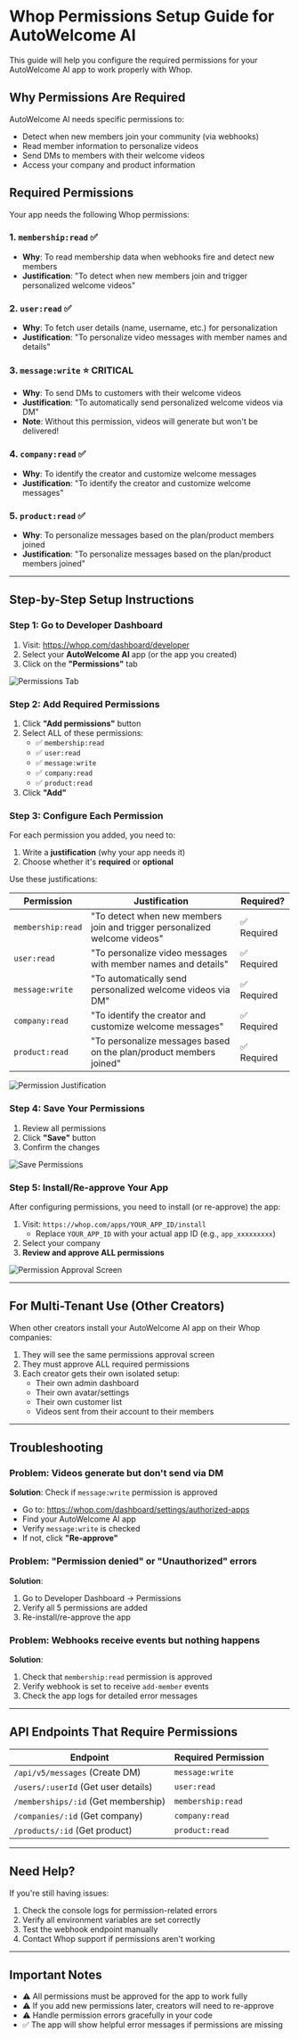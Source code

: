 # Whop Permissions Setup Guide for AutoWelcome AI

This guide will help you configure the required permissions for your AutoWelcome AI app to work properly with Whop.

## Why Permissions Are Required

AutoWelcome AI needs specific permissions to:
- Detect when new members join your community (via webhooks)
- Read member information to personalize videos
- Send DMs to members with their welcome videos
- Access your company and product information

## Required Permissions

Your app needs the following Whop permissions:

### 1. **`membership:read`** ✅
- **Why**: To read membership data when webhooks fire and detect new members
- **Justification**: "To detect when new members join and trigger personalized welcome videos"

### 2. **`user:read`** ✅
- **Why**: To fetch user details (name, username, etc.) for personalization
- **Justification**: "To personalize video messages with member names and details"

### 3. **`message:write`** ⭐ CRITICAL
- **Why**: To send DMs to customers with their welcome videos
- **Justification**: "To automatically send personalized welcome videos via DM"
- **Note**: Without this permission, videos will generate but won't be delivered!

### 4. **`company:read`** ✅
- **Why**: To identify the creator and customize welcome messages
- **Justification**: "To identify the creator and customize welcome messages"

### 5. **`product:read`** ✅
- **Why**: To personalize messages based on the plan/product members joined
- **Justification**: "To personalize messages based on the plan/product members joined"

---

## Step-by-Step Setup Instructions

### Step 1: Go to Developer Dashboard

1. Visit: https://whop.com/dashboard/developer
2. Select your **AutoWelcome AI** app (or the app you created)
3. Click on the **"Permissions"** tab

![Permissions Tab](https://mintcdn.com/whop/CTin6M1qeROeLXJs/images/app-permissions-settings.png)

### Step 2: Add Required Permissions

1. Click **"Add permissions"** button
2. Select ALL of these permissions:
   - ✅ `membership:read`
   - ✅ `user:read`
   - ✅ `message:write`
   - ✅ `company:read`
   - ✅ `product:read`
3. Click **"Add"**

### Step 3: Configure Each Permission

For each permission you added, you need to:

1. Write a **justification** (why your app needs it)
2. Choose whether it's **required** or **optional**

Use these justifications:

| Permission | Justification | Required? |
|------------|---------------|-----------|
| `membership:read` | "To detect when new members join and trigger personalized welcome videos" | ✅ Required |
| `user:read` | "To personalize video messages with member names and details" | ✅ Required |
| `message:write` | "To automatically send personalized welcome videos via DM" | ✅ Required |
| `company:read` | "To identify the creator and customize welcome messages" | ✅ Required |
| `product:read` | "To personalize messages based on the plan/product members joined" | ✅ Required |

![Permission Justification](https://mintcdn.com/whop/CTin6M1qeROeLXJs/images/app-permissions-settings-justification.png)

### Step 4: Save Your Permissions

1. Review all permissions
2. Click **"Save"** button
3. Confirm the changes

![Save Permissions](https://mintcdn.com/whop/CTin6M1qeROeLXJs/images/app-permissions-settings-save.png)

### Step 5: Install/Re-approve Your App

After configuring permissions, you need to install (or re-approve) the app:

1. Visit: `https://whop.com/apps/YOUR_APP_ID/install`
   - Replace `YOUR_APP_ID` with your actual app ID (e.g., `app_xxxxxxxxx`)
2. Select your company
3. **Review and approve ALL permissions**

![Permission Approval Screen](https://mintcdn.com/whop/CTin6M1qeROeLXJs/images/app-permissions-oauth.png)

---

## For Multi-Tenant Use (Other Creators)

When other creators install your AutoWelcome AI app on their Whop companies:

1. They will see the same permissions approval screen
2. They must approve ALL required permissions
3. Each creator gets their own isolated setup:
   - Their own admin dashboard
   - Their own avatar/settings
   - Their own customer list
   - Videos sent from their account to their members

---

## Troubleshooting

### Problem: Videos generate but don't send via DM

**Solution**: Check if `message:write` permission is approved
- Go to: https://whop.com/dashboard/settings/authorized-apps
- Find your AutoWelcome AI app
- Verify `message:write` is checked
- If not, click **"Re-approve"**

### Problem: "Permission denied" or "Unauthorized" errors

**Solution**: 
1. Go to Developer Dashboard → Permissions
2. Verify all 5 permissions are added
3. Re-install/re-approve the app

### Problem: Webhooks receive events but nothing happens

**Solution**:
1. Check that `membership:read` permission is approved
2. Verify webhook is set to receive `add-member` events
3. Check the app logs for detailed error messages

---

## API Endpoints That Require Permissions

| Endpoint | Required Permission |
|----------|---------------------|
| `/api/v5/messages` (Create DM) | `message:write` |
| `/users/:userId` (Get user details) | `user:read` |
| `/memberships/:id` (Get membership) | `membership:read` |
| `/companies/:id` (Get company) | `company:read` |
| `/products/:id` (Get product) | `product:read` |

---

## Need Help?

If you're still having issues:

1. Check the console logs for permission-related errors
2. Verify all environment variables are set correctly
3. Test the webhook endpoint manually
4. Contact Whop support if permissions aren't working

---

## Important Notes

- ⚠️ All permissions must be approved for the app to work fully
- ⚠️ If you add new permissions later, creators will need to re-approve
- ⚠️ Handle permission errors gracefully in your code
- ✅ The app will show helpful error messages if permissions are missing

